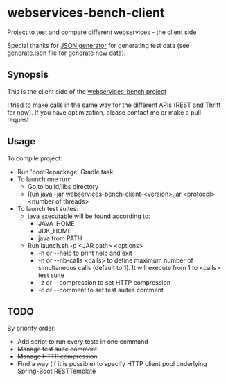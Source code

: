 # webservices-bench-client
 Project to test and compare different webservices - the client side
 
 Special thanks for [JSON generator](https://www.json-generator.com/) for generating test data (see generate.json file for generate new data).

## Synopsis
This is the client side of the [webservices-bench project](https://github.com/vlachenal/webservices-bench)

I tried to make calls in the same way for the different APIs (REST and Thrift for now). If you have optimization, please contact me or make a pull request.

## Usage
To compile project:
 * Run 'bootRepackage' Gradle task
 * To launch one run:
     * Go to build/libs directory
     * Run java -jar webservices-bench-client-\<version\>.jar \<protocol\> \<number of threads\>
 * To launch test suites:
     * java executable will be found according to:
         * JAVA_HOME
         * JDK_HOME
         * java from PATH
     * Run launch.sh -p \<JAR path\> \<options\>
         * -h or --help to print help and exit
         * -n or --nb-calls \<calls\> to define maximum number of simultaneous calls (default to 1). It will execute from 1 to \<calls\> test suite
         * -z or --compression to set HTTP compression
         * -c or --comment to set test suites comment

## TODO
By priority order:
 - ~~Add script to run every tests in one command~~
 - ~~Manage test suite comment~~
 - ~~Manage HTTP compression~~
 - Find a way (if it is possible) to specify HTTP client pool underlying Spring-Boot RESTTemplate
